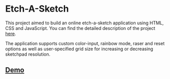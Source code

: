 # Etch-A-Sketch

This project aimed to build an online etch-a-sketch application using HTML, CSS and JavaScript. You can find the detailed description of the project [here](https://www.theodinproject.com/lessons/foundations-etch-a-sketch).

The application supports custom color-input, rainbow mode, raser and reset options as well as user-specified grid size for increasing or decreasing sketchpad resolution.

## [Demo](https://etchaskecth-donghyunsuh.netlify.app/)

